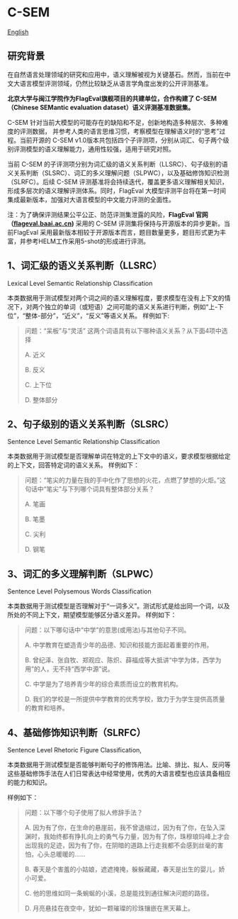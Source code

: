 # C-SEM

[English](./README.md)

## 研究背景

在自然语言处理领域的研究和应用中，语义理解被视为关键基石。然而，当前在中文大语言模型评测领域，仍然比较缺乏从语言学角度出发的公开评测基准。
 
**北京大学与闽江学院作为FlagEval旗舰项目的共建单位，合作构建了 C-SEM（Chinese SEMantic  evaluation dataset）语义评测基准数据集。** 

C-SEM 针对当前大模型的可能存在的缺陷和不足，创新地构造多种层次、多种难度的评测数据， 并参考人类的语言思维习惯，考察模型在理解语义时的“思考”过程。当前开源的  C-SEM v1.0版本共包括四个子评测项，分别从词汇、句子两个级别评测模型的语义理解能力，通用性较强，适用于研究对照。
 
当前 C-SEM 的子评测项分别为词汇级的语义关系判断（LLSRC）、句子级别的语义关系判断（SLSRC）、词汇的多义理解问题（SLPWC），以及基础修饰知识检测（SLRFC）。后续  C-SEM 评测基准将会持续迭代，覆盖更多语义理解相关知识，形成多层次的语义理解评测体系。同时，FlagEval 大模型评测平台将在第一时间集成最新版本，加强对大语言模型的中文能力评测的全面性。
 
注：为了确保评测结果公平公正、防范评测集泄露的风险，**FlagEval 官网（[flageval.baai.ac.cn](https://flageval.baai.ac.cn/#/trending))** 采用的  C-SEM 评测集将保持与开源版本的异步更新。当前FlagEval 采用最新版本相较于开源版本而言，题目数量更多，题目形式更为丰富，并参考HELM工作采用5-shot的形成进行评测。


## 1、词汇级的语义关系判断（LLSRC）
Lexical Level Semantic Relationship Classification
 
本类数据用于测试模型对两个词之间的语义理解程度，要求模型在没有上下文的情况下，对两个独立的单词（或短语）之间可能的语义关系进行判断，例如“上-下位”，“整体-部分”，“近义”，“反义”等语义关系。
样例如下:

> 问题：“呆板”与“灵活” 这两个词语具有以下哪种语义关系？从下面4项中选择
> 
> A. 近义
> 
> B. 反义
> 
> C. 上下位
> 
> D. 整体部分 

## 2、句子级别的语义关系判断（SLSRC）

Sentence Level Semantic Relationship Classification
 
本类数据用于测试模型是否理解单词在特定的上下文中的语义，要求模型根据给定的上下文，回答特定词的语义关系。
样例如下：

> 问题：“笔尖的力量在我的手中化作了思想的火花，点燃了梦想的火炬。”这句话中“笔尖”与下列哪个词具有整体部分关系？
> 
> A. 笔画
> 
> B. 笔墨
> 
> C. 尖利
> 
> D. 钢笔
 
## 3、词汇的多义理解判断（SLPWC）

Sentence Level Polysemous Words Classification
 
本类数据用于测试模型是否理解对于“一词多义”。测试形式是给出同一个词，以及所处的不同上下文，期望模型能够区分语义差异。
样例如下：

> 问题：以下哪句话中“中学”的意思(或用法)与其他句子不同。
> 
> A. 中学教育在塑造青少年的品德、知识和技能方面起着重要的作用。
> 
> B. 曾纪泽、张自牧、郑观应、陈炽、薛福成等大抵讲“中学为体，西学为用”的人，无不持“西学中源”说。
> 
> C. 中学是为了培养青少年的综合素质而设立的教育机构。
> 
> D. 我们的学校是一所提供中学教育的优秀学校，致力于为学生提供高质量的教育和培养。
 
## 4、基础修饰知识判断（SLRFC）

Sentence Level Rhetoric Figure Classification,
 
本类数据用于测试模型是否能够判断句子的修饰用法。比喻、排比、拟人、反问等这些基础修饰手法在人们日常表达中经常使用，优秀的大语言模型也应该具备相应的能力和知识。
 
样例如下：

> 问题：以下哪个句子使用了拟人修辞手法？
> 
> A. 因为有了你，在生命的悬崖前，我不曾退缩过，因为有了你，在坠入深渊时，我始终都有挣扎向上的勇气与力量，因为有了你，珠穆琅玛峰上才会出现我的足迹，因为有了你，在阴暗的道路上行走我都不会感到丝毫的害怕，心头总暖暖的……
> 
> B. 春天是个害羞的小姑娘，遮遮掩掩，躲躲藏藏，春天是出生的婴儿，娇小可爱。
> 
> C. 他的思维如同一条蜿蜒的小溪，总是能找到通往解决问题的路径。
> 
> D. 月亮悬挂在夜空中，犹如一颗璀璨的珍珠镶嵌在黑天幕上。

